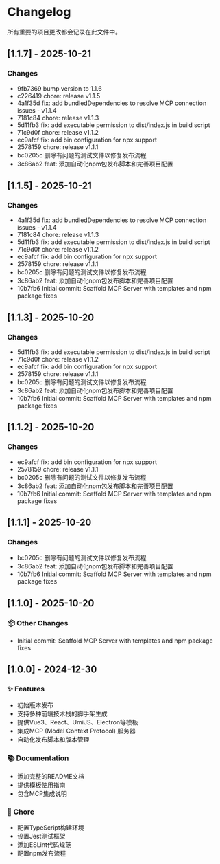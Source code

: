 # Changelog

所有重要的项目更改都会记录在此文件中。

## [1.1.7] - 2025-10-21

### Changes
- 9fb7369 bump version to 1.1.6
- c226419 chore: release v1.1.5
- 4a1f35d fix: add bundledDependencies to resolve MCP connection issues - v1.1.4
- 7181c84 chore: release v1.1.3
- 5d11fb3 fix: add executable permission to dist/index.js in build script
- 71c9d0f chore: release v1.1.2
- ec9afcf fix: add bin configuration for npx support
- 2578159 chore: release v1.1.1
- bc0205c 删除有问题的测试文件以修复发布流程
- 3c86ab2 feat: 添加自动化npm包发布脚本和完善项目配置


## [1.1.5] - 2025-10-21

### Changes
- 4a1f35d fix: add bundledDependencies to resolve MCP connection issues - v1.1.4
- 7181c84 chore: release v1.1.3
- 5d11fb3 fix: add executable permission to dist/index.js in build script
- 71c9d0f chore: release v1.1.2
- ec9afcf fix: add bin configuration for npx support
- 2578159 chore: release v1.1.1
- bc0205c 删除有问题的测试文件以修复发布流程
- 3c86ab2 feat: 添加自动化npm包发布脚本和完善项目配置
- 10b7fb6 Initial commit: Scaffold MCP Server with templates and npm package fixes


## [1.1.3] - 2025-10-20

### Changes
- 5d11fb3 fix: add executable permission to dist/index.js in build script
- 71c9d0f chore: release v1.1.2
- ec9afcf fix: add bin configuration for npx support
- 2578159 chore: release v1.1.1
- bc0205c 删除有问题的测试文件以修复发布流程
- 3c86ab2 feat: 添加自动化npm包发布脚本和完善项目配置
- 10b7fb6 Initial commit: Scaffold MCP Server with templates and npm package fixes


## [1.1.2] - 2025-10-20

### Changes
- ec9afcf fix: add bin configuration for npx support
- 2578159 chore: release v1.1.1
- bc0205c 删除有问题的测试文件以修复发布流程
- 3c86ab2 feat: 添加自动化npm包发布脚本和完善项目配置
- 10b7fb6 Initial commit: Scaffold MCP Server with templates and npm package fixes


## [1.1.1] - 2025-10-20

### Changes
- bc0205c 删除有问题的测试文件以修复发布流程
- 3c86ab2 feat: 添加自动化npm包发布脚本和完善项目配置
- 10b7fb6 Initial commit: Scaffold MCP Server with templates and npm package fixes


## [1.1.0] - 2025-10-20

### 📦 Other Changes

- Initial commit: Scaffold MCP Server with templates and npm package fixes



## [1.0.0] - 2024-12-30

### ✨ Features

- 初始版本发布
- 支持多种前端技术栈的脚手架生成
- 提供Vue3、React、UmiJS、Electron等模板
- 集成MCP (Model Context Protocol) 服务器
- 自动化发布脚本和版本管理

### 📚 Documentation

- 添加完整的README文档
- 提供模板使用指南
- 包含MCP集成说明

### 🔧 Chore

- 配置TypeScript构建环境
- 设置Jest测试框架
- 添加ESLint代码规范
- 配置npm发布流程